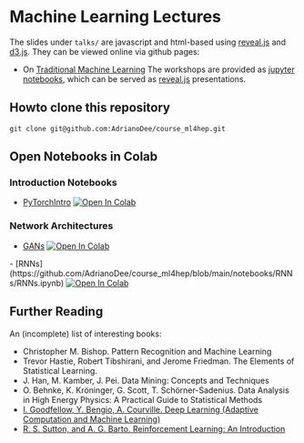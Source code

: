 # Machine Learning Lectures

The slides under `talks/` are javascript and html-based using [reveal.js](https://revealjs.com/) and [d3.js](https://d3js.org/). They can be viewed online via github pages:
  - On [Traditional Machine Learning](https://adrianodee.github.io/course_ml4hep/talks/MachineLearning.html)
The workshops are provided as [jupyter notebooks](http://jupyter.org/), which can be served as [reveal.js](https://revealjs.com/) presentations.

## Howto clone this repository

`git clone git@github.com:AdrianoDee/course_ml4hep.git`

## Open Notebooks in Colab

### Introduction Notebooks

- [PyTorchIntro](https://github.com/AdrianoDee/course_ml4hep/blob/main/notebooks/intro_notebooks/PyTorchIntro.ipynb) <a target="_blank" href="https://colab.research.google.com/github/AdrianoDee/course_ml4hep/blob/main/notebooks/intro_notebooks/PyTorchIntro.ipynb">
  <img src="https://colab.research.google.com/assets/colab-badge.svg" alt="Open In Colab"/>
</a>

### Network Architectures

- [GANs](https://github.com/AdrianoDee/course_ml4hep/blob/main/notebooks/gans/GAN.ipynb) <a target="_blank" href="https://colab.research.google.com/github/AdrianoDee/course_ml4hep/blob/main/notebooks/gans/GAN.ipynb">
  <img src="https://colab.research.google.com/assets/colab-badge.svg" alt="Open In Colab"/>
</a>
- [RNNs](https://github.com/AdrianoDee/course_ml4hep/blob/main/notebooks/RNNs/RNNs.ipynb) <a target="_blank" href="https://colab.research.google.com/github/AdrianoDee/course_ml4hep/blob/main/notebooks/RNNs/RNNs.ipynb">
<img src="https://colab.research.google.com/assets/colab-badge.svg" alt="Open In Colab"/>
</a>

## Further Reading

An (incomplete) list of interesting books:

  - Christopher M. Bishop. Pattern Recognition and Machine Learning
  - Trevor Hastie, Robert Tibshirani, and Jerome Friedman. The Elements of Statistical Learning.
  - J. Han, M. Kamber, J. Pei. Data Mining: Concepts and Techniques 
  - O. Behnke, K. Kröninger, G. Scott, T. Schörner-Sadenius. Data Analysis in High Energy Physics: A Practical Guide to Statistical Methods
  - [I. Goodfellow, Y. Bengio, A. Courville. Deep Learning (Adaptive Computation and Machine Learning)](http://www.deeplearningbook.org/)
  - [R. S. Sutton, and A. G. Barto. Reinforcement Learning: An Introduction](http://incompleteideas.net/book/the-book-2nd.html)


